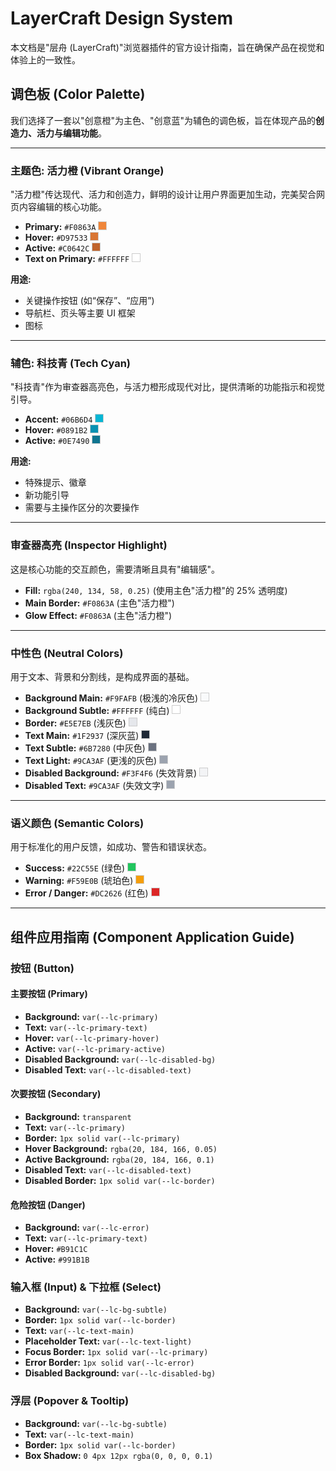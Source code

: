 # LayerCraft Design System

本文档是"层舟 (LayerCraft)"浏览器插件的官方设计指南，旨在确保产品在视觉和体验上的一致性。

## 调色板 (Color Palette)

我们选择了一套以"创意橙"为主色、"创意蓝"为辅色的调色板，旨在体现产品的**创造力、活力与编辑功能**。

---

### 主题色: 活力橙 (Vibrant Orange)

"活力橙"传达现代、活力和创造力，鲜明的设计让用户界面更加生动，完美契合网页内容编辑的核心功能。

- **Primary:** `#F0863A` <span style="display:inline-block; width:12px; height:12px; background-color:#F0863A; border:1px solid #ccc;"></span>
- **Hover:** `#D97533` <span style="display:inline-block; width:12px; height:12px; background-color:#D97533; border:1px solid #ccc;"></span>
- **Active:** `#C0642C` <span style="display:inline-block; width:12px; height:12px; background-color:#C0642C; border:1px solid #ccc;"></span>
- **Text on Primary:** `#FFFFFF` <span style="display:inline-block; width:12px; height:12px; background-color:#FFFFFF; border:1px solid #ccc;"></span>

**用途:**
- 关键操作按钮 (如“保存”、“应用”)
- 导航栏、页头等主要 UI 框架
- 图标

---

### 辅色: 科技青 (Tech Cyan)

"科技青"作为审查器高亮色，与活力橙形成现代对比，提供清晰的功能指示和视觉引导。

- **Accent:** `#06B6D4` <span style="display:inline-block; width:12px; height:12px; background-color:#06B6D4; border:1px solid #ccc;"></span>
- **Hover:** `#0891B2` <span style="display:inline-block; width:12px; height:12px; background-color:#0891B2; border:1px solid #ccc;"></span>
- **Active:** `#0E7490` <span style="display:inline-block; width:12px; height:12px; background-color:#0E7490; border:1px solid #ccc;"></span>

**用途:**
- 特殊提示、徽章
- 新功能引导
- 需要与主操作区分的次要操作

---

### 审查器高亮 (Inspector Highlight)

这是核心功能的交互颜色，需要清晰且具有"编辑感"。

- **Fill:** `rgba(240, 134, 58, 0.25)` (使用主色"活力橙"的 25% 透明度)
- **Main Border:** `#F0863A` (主色"活力橙")
- **Glow Effect:** `#F0863A` (主色"活力橙")

---

### 中性色 (Neutral Colors)

用于文本、背景和分割线，是构成界面的基础。

- **Background Main:** `#F9FAFB` (极浅的冷灰色) <span style="display:inline-block; width:12px; height:12px; background-color:#F9FAFB; border:1px solid #ccc;"></span>
- **Background Subtle:** `#FFFFFF` (纯白) <span style="display:inline-block; width:12px; height:12px; background-color:#FFFFFF; border:1px solid #ccc;"></span>
- **Border:** `#E5E7EB` (浅灰色) <span style="display:inline-block; width:12px; height:12px; background-color:#E5E7EB; border:1px solid #ccc;"></span>
- **Text Main:** `#1F2937` (深灰蓝) <span style="display:inline-block; width:12px; height:12px; background-color:#1F2937; border:1px solid #ccc;"></span>
- **Text Subtle:** `#6B7280` (中灰色) <span style="display:inline-block; width:12px; height:12px; background-color:#6B7280; border:1px solid #ccc;"></span>
- **Text Light:** `#9CA3AF` (更浅的灰色) <span style="display:inline-block; width:12px; height:12px; background-color:#9CA3AF; border:1px solid #ccc;"></span>
- **Disabled Background:** `#F3F4F6` (失效背景) <span style="display:inline-block; width:12px; height:12px; background-color:#F3F4F6; border:1px solid #ccc;"></span>
- **Disabled Text:** `#9CA3AF` (失效文字) <span style="display:inline-block; width:12px; height:12px; background-color:#9CA3AF; border:1px solid #ccc;"></span>

---

### 语义颜色 (Semantic Colors)

用于标准化的用户反馈，如成功、警告和错误状态。

- **Success:** `#22C55E` (绿色) <span style="display:inline-block; width:12px; height:12px; background-color:#22C55E; border:1px solid #ccc;"></span>
- **Warning:** `#F59E0B` (琥珀色) <span style="display:inline-block; width:12px; height:12px; background-color:#F59E0B; border:1px solid #ccc;"></span>
- **Error / Danger:** `#DC2626` (红色) <span style="display:inline-block; width:12px; height:12px; background-color:#DC2626; border:1px solid #ccc;"></span>

---

## 组件应用指南 (Component Application Guide)

### 按钮 (Button)

#### 主要按钮 (Primary)
- **Background:** `var(--lc-primary)`
- **Text:** `var(--lc-primary-text)`
- **Hover:** `var(--lc-primary-hover)`
- **Active:** `var(--lc-primary-active)`
- **Disabled Background:** `var(--lc-disabled-bg)`
- **Disabled Text:** `var(--lc-disabled-text)`

#### 次要按钮 (Secondary)
- **Background:** `transparent`
- **Text:** `var(--lc-primary)`
- **Border:** `1px solid var(--lc-primary)`
- **Hover Background:** `rgba(20, 184, 166, 0.05)`
- **Active Background:** `rgba(20, 184, 166, 0.1)`
- **Disabled Text:** `var(--lc-disabled-text)`
- **Disabled Border:** `1px solid var(--lc-border)`

#### 危险按钮 (Danger)
- **Background:** `var(--lc-error)`
- **Text:** `var(--lc-primary-text)`
- **Hover:** `#B91C1C`
- **Active:** `#991B1B`

### 输入框 (Input) & 下拉框 (Select)

- **Background:** `var(--lc-bg-subtle)`
- **Border:** `1px solid var(--lc-border)`
- **Text:** `var(--lc-text-main)`
- **Placeholder Text:** `var(--lc-text-light)`
- **Focus Border:** `1px solid var(--lc-primary)`
- **Error Border:** `1px solid var(--lc-error)`
- **Disabled Background:** `var(--lc-disabled-bg)`

### 浮层 (Popover & Tooltip)

- **Background:** `var(--lc-bg-subtle)`
- **Text:** `var(--lc-text-main)`
- **Border:** `1px solid var(--lc-border)`
- **Box Shadow:** `0 4px 12px rgba(0, 0, 0, 0.1)`